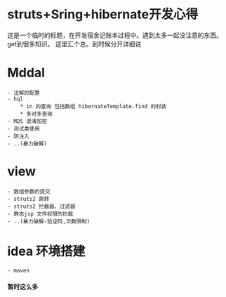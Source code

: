 # struts+Sring+hibernate开发心得
这是一个临时的标题，在开发宿舍记账本过程中。遇到太多一起没注意的东西。get到很多知识。
这里汇个总。到时候分开详细说

# Mddal
    - 注解的配置
    - hql
        * in 的查询 包括数组 hibernateTemplate.find 的封装
        * 多对多查询
    - MD5 混淆加密
    - 测试类使用
    - 防注入
    - ..(暴力破解)

# view
    - 数组参数的提交
    - struts2 跳转
    - struts2 拦截器，过滤器
    - 静态jsp 文件权限的拦截
    - ..(暴力破解-验证码,次数限制)

# idea 环境搭建
    - maven

#### 暂时这么多
